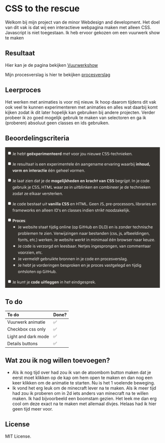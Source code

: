 # CSS to the rescue

Welkom bij mijn project van de minor Webdesign and development. Het doel van dit vak is dat wij een interactieve webpagina maken met alleen CSS. Javascript is niet toegestaan. Ik heb ervoor gekozen om een vuurwerk show te maken

## Resultaat

Hier kan je de pagina bekijken [Vuurwerkshow](https://fabian-vis.github.io/vuurwerk-je-/ "Vuurwerkshow")

Mijn procesverslag is hier te bekijken [procesverslag](https://github.com/fabian-vis/vuurwerk-je-/wiki "procesverslag")

## Leerproces

Het werken met animaties is voor mij nieuw. Ik hoop daarom tijdens dit vak ook veel te kunnen experimenteren met animaties en alles wat daarbij komt kijken zodat ik dit later hopelijk kan gebruiken bij andere projecten. Verder probeer ik zo goed mogelijk gebruik te maken van selectoren en ga ik (proberen) absoluut geen classes en ids gebruiken.

## Beoordelingscriteria

![Beoordelingscriteria](images/beoordelingscriteria.png)

## To do

| To do               | Done? |
| :------------------ | :---- |
| Vuurwerk animatie   | ✅    |
| Checkbox css only   | ✅    |
| Light and dark mode | ✅    |
| Details buttons     | ✅    |

## Wat zou ik nog willen toevoegen?

- Als ik nog tijd over had zou ik van de atoombom button maken dat je eerst moet klikken op de kap om hem open te maken en dan nog een keer klikken om de animatie te starten. Nu is het 1 voelende beweging.
- Ik vond het erg leuk om de minecraft lever na te maken. Als ik meer tijd had zou ik proberen om in 2d iets anders van minecraft na te willen maken. Ik had bijvoorbeeld een boomstam gezien. Het leek me dan erg cool om deze exact na te maken met allemaal divjes. Helaas had ik hier geen tijd meer voor.

## License

MIT License.
